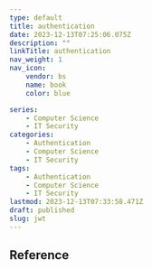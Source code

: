 ```yaml
---
type: default
title: authentication
date: 2023-12-13T07:25:06.075Z
description: ""
linkTitle: authentication
nav_weight: 1
nav_icon:
    vendor: bs
    name: book
    color: blue

series:
    - Computer Science
    - IT Security
categories:
    - Authentication
    - Computer Science
    - IT Security
tags:
    - Authentication
    - Computer Science
    - IT Security
lastmod: 2023-12-13T07:33:58.471Z
draft: published
slug: jwt
---
```


## Reference
